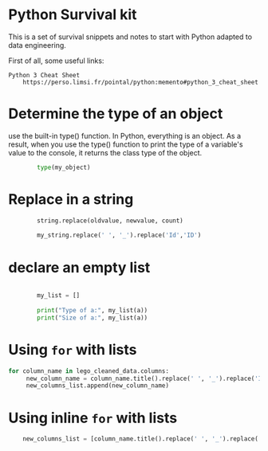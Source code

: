 # Python Survival kit

This is a set of survival snippets and notes to start with Python adapted to data engineering.

First of all, some useful links:
    
    Python 3 Cheat Sheet
        https://perso.limsi.fr/pointal/python:memento#python_3_cheat_sheet
    
# Determine the type of an object
use the built-in type() function. In Python, everything is an object. As a result, when you use the type() function to print the type of a variable's value to the console, it returns the class type of the object.
```python
        type(my_object)
```
# Replace in a string
```python
        string.replace(oldvalue, newvalue, count)
        
        my_string.replace(' ', '_').replace('Id','ID')
```
# declare an empty list
```python

        my_list = []
  
        print("Type of a:", my_list(a))
        print("Size of a:", my_list(a)) 
```

# Using `for` with lists
```python
for column_name in lego_cleaned_data.columns:
     new_column_name = column_name.title().replace(' ', '_').replace('Id', 'ID').replace('date', 'Date').replace('name', 'Name').replace('_', '')
     new_columns_list.append(new_column_name)
```


# Using inline `for` with lists 
```python
    new_columns_list = [column_name.title().replace(' ', '_').replace('Id', 'ID').replace('date', 'Date').replace('name', 'Name').replace('_', '') for column_name in lego_cleaned_data.columns]
```
